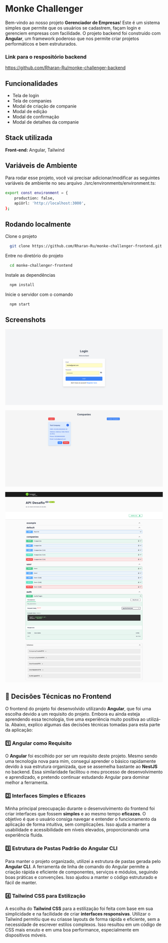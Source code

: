 
# Monke Challenger

Bem-vindo ao nosso projeto **Gerenciador de Empresas**! Este é um sistema simples que permite que os usuários se cadastrem, façam login e gerenciem empresas com facilidade. O projeto backend foi construído com **Angular**, um framework poderoso que nos permite criar projetos performáticos e bem estruturados.

### Link para o respositório backend
https://github.com/Rharan-Ru/monke-challenger-backend

## Funcionalidades

- Tela de login
- Tela de companies
- Modal de criação de companie
- Modal de edição
- Modal de confirmação
- Modal de detalhes da companie

## Stack utilizada

**Front-end:** Angular, Tailwind
## Variáveis de Ambiente

Para rodar esse projeto, você vai precisar adicionar/modificar as seguintes variáveis de ambiente no seu arquivo ./src/environments/environment.ts:

```bash
export const environment = {
    production: false,
    apiUrl: 'http://localhost:3000',
};
```

## Rodando localmente

Clone o projeto

```bash
  git clone https://github.com/Rharan-Ru/monke-challenger-frontend.git
```

Entre no diretório do projeto

```bash
  cd monke-challenger-frontend
```

Instale as dependências

```bash
  npm install
```

Inicie o servidor com o comando

```bash
  npm start
```
## Screenshots

![App Screenshot](https://github.com/Rharan-Ru/monke-challenger-backend/blob/main/Screenshot%202024-10-07%20at%2002-06-03%20Frontend.png)

![App Screenshot](https://github.com/Rharan-Ru/monke-challenger-backend/blob/main/Screenshot%202024-10-07%20at%2002-07-21%20Frontend.png)

![App Screenshot](https://github.com/Rharan-Ru/monke-challenger-backend/blob/main/Screenshot%202024-10-07%20at%2002-07-36%20Swagger%20UI.png)

## 🎨 Decisões Técnicas no Frontend

O frontend do projeto foi desenvolvido utilizando **Angular**, que foi uma escolha devido a um requisito do projeto. Embora eu ainda esteja aprendendo essa tecnologia, tive uma experiência muito positiva ao utilizá-la. Abaixo, explico algumas das decisões técnicas tomadas para esta parte da aplicação:

### 1️⃣ Angular como Requisito
O **Angular** foi escolhido por ser um requisito deste projeto. Mesmo sendo uma tecnologia nova para mim, consegui aprender o básico rapidamente devido à sua estrutura organizada, que se assemelha bastante ao **NestJS** no backend. Essa similaridade facilitou o meu processo de desenvolvimento e aprendizado, e pretendo continuar estudando Angular para dominar melhor a ferramenta.

### 2️⃣ Interfaces Simples e Eficazes
Minha principal preocupação durante o desenvolvimento do frontend foi criar interfaces que fossem **simples** e ao mesmo tempo **eficazes**. O objetivo é que o usuário consiga navegar e entender o funcionamento da aplicação de forma intuitiva, sem complicações. Isso ajuda a manter a usabilidade e acessibilidade em níveis elevados, proporcionando uma experiência fluida.

### 3️⃣ Estrutura de Pastas Padrão do Angular CLI
Para manter o projeto organizado, utilizei a estrutura de pastas gerada pelo **Angular CLI**. A ferramenta de linha de comando do Angular permite a criação rápida e eficiente de componentes, serviços e módulos, seguindo boas práticas e convenções. Isso ajudou a manter o código estruturado e fácil de manter.

### 4️⃣ Tailwind CSS para Estilização
A escolha do **Tailwind CSS** para a estilização foi feita com base em sua simplicidade e na facilidade de criar **interfaces responsivas**. Utilizar o Tailwind permitiu que eu criasse layouts de forma rápida e eficiente, sem a necessidade de escrever estilos complexos. Isso resultou em um código de CSS mais enxuto e em uma boa performance, especialmente em dispositivos móveis.
